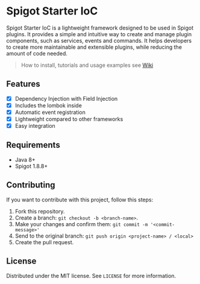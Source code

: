 
# Spigot Starter IoC
Spigot Starter IoC is a lightweight framework designed to be used in Spigot plugins. 
It provides a simple and intuitive way to create and manage plugin components, such as services, events and commands. 
It helps developers to create more maintainable and extensible plugins, while reducing the amount of code needed.

> How to install, tutorials and usage examples see [Wiki](https://github.com/pk7r/spigot-starter-ioc/wiki)

## Features

- [x] Dependency Injection with Field Injection
- [x] Includes the lombok inside
- [x] Automatic event registration 
- [x] Lightweight compared to other frameworks
- [x] Easy integration

## Requirements

- Java 8+
- Spigot 1.8.8+

## Contributing

If you want to contribute with this project, follow this steps:

1. Fork this repository.
2. Create a branch: `git checkout -b <branch-name>`.
3. Make your changes and confirm them: `git commit -m '<commit-message>'`
4. Send to the original branch: `git push origin <project-name> / <local>`
5. Create the pull request.

## License

Distributed under the MIT license. See ``LICENSE`` for more information.
